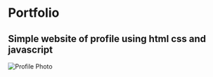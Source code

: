 # Portfolio

Simple website of profile using html css and javascript
----------------------------

![Profile Photo](https://github.com/imvickykumar999/oye-vicks/blob/master/image/profile.jpg)
